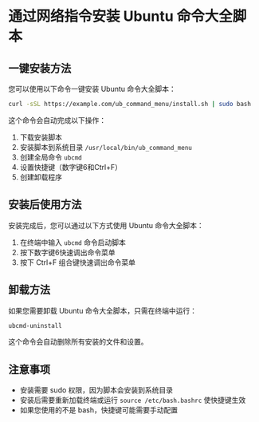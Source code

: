# 通过网络指令安装 Ubuntu 命令大全脚本

## 一键安装方法

您可以使用以下命令一键安装 Ubuntu 命令大全脚本：

```bash
curl -sSL https://example.com/ub_command_menu/install.sh | sudo bash
```

这个命令会自动完成以下操作：
1. 下载安装脚本
2. 安装脚本到系统目录 `/usr/local/bin/ub_command_menu`
3. 创建全局命令 `ubcmd`
4. 设置快捷键（数字键6和Ctrl+F）
5. 创建卸载程序

## 安装后使用方法

安装完成后，您可以通过以下方式使用 Ubuntu 命令大全脚本：

1. 在终端中输入 `ubcmd` 命令启动脚本
2. 按下数字键6快速调出命令菜单
3. 按下 Ctrl+F 组合键快速调出命令菜单

## 卸载方法

如果您需要卸载 Ubuntu 命令大全脚本，只需在终端中运行：

```bash
ubcmd-uninstall
```

这个命令会自动删除所有安装的文件和设置。

## 注意事项

- 安装需要 sudo 权限，因为脚本会安装到系统目录
- 安装后需要重新加载终端或运行 `source /etc/bash.bashrc` 使快捷键生效
- 如果您使用的不是 bash，快捷键可能需要手动配置
